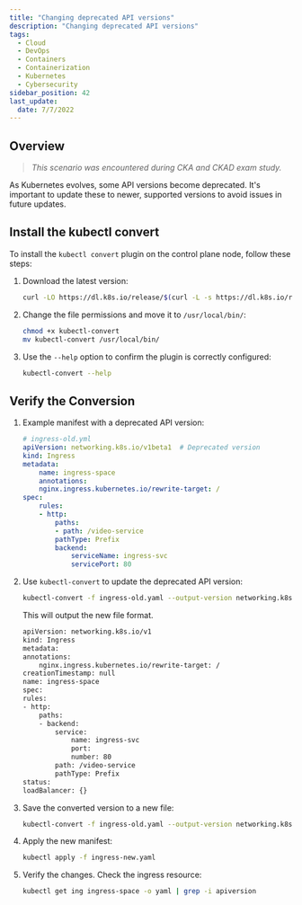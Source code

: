 ```yaml
---
title: "Changing deprecated API versions"
description: "Changing deprecated API versions"
tags:
  - Cloud
  - DevOps
  - Containers
  - Containerization
  - Kubernetes
  - Cybersecurity
sidebar_position: 42
last_update:
  date: 7/7/2022
---
```



## Overview 

> *This scenario was encountered during CKA and CKAD exam study.*

As Kubernetes evolves, some API versions become deprecated. It's important to update these to newer, supported versions to avoid issues in future updates.


## Install the kubectl convert 

To install the `kubectl convert` plugin on the control plane node, follow these steps:

1. Download the latest version:

    ```bash
    curl -LO https://dl.k8s.io/release/$(curl -L -s https://dl.k8s.io/release/stable.txt)/bin/linux/amd64/kubectl-convert
    ```

2. Change the file permissions and move it to `/usr/local/bin/`:

    ```bash
    chmod +x kubectl-convert
    mv kubectl-convert /usr/local/bin/
    ```

3. Use the `--help` option to confirm the plugin is correctly configured:

    ```bash
    kubectl-convert --help
    ```


## Verify the Conversion 

1. Example manifest with a deprecated API version:

    ```yaml
    # ingress-old.yml
    apiVersion: networking.k8s.io/v1beta1  # Deprecated version
    kind: Ingress
    metadata:
        name: ingress-space
        annotations:
        nginx.ingress.kubernetes.io/rewrite-target: /
    spec:
        rules:
        - http:
            paths:
            - path: /video-service
            pathType: Prefix
            backend:
                serviceName: ingress-svc
                servicePort: 80
    ```

2. Use `kubectl-convert` to update the deprecated API version:

    ```bash
    kubectl-convert -f ingress-old.yaml --output-version networking.k8s.io/v1
    ```

    This will output the new file format.

    ```bash
    apiVersion: networking.k8s.io/v1
    kind: Ingress
    metadata:
    annotations:
        nginx.ingress.kubernetes.io/rewrite-target: /
    creationTimestamp: null
    name: ingress-space
    spec:
    rules:
    - http:
        paths:
        - backend:
            service:
                name: ingress-svc
                port:
                number: 80
            path: /video-service
            pathType: Prefix
    status:
    loadBalancer: {} 
    ```                 

3. Save the converted version to a new file:

    ```bash
    kubectl-convert -f ingress-old.yaml --output-version networking.k8s.io/v1 > ingress-new.yaml
    ```

4. Apply the new manifest:

    ```bash
    kubectl apply -f ingress-new.yaml
    ```

5. Verify the changes. Check the ingress resource:

    ```bash
    kubectl get ing ingress-space -o yaml | grep -i apiversion
    ```


 

 
